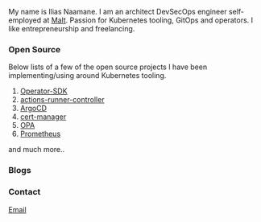 My name is Ilias Naamane. I am an architect DevSecOps engineer self-employed at [Malt](https://www.malt.fr/). Passion for Kubernetes tooling, GitOps and operators. I like entrepreneurship and freelancing.

### Open Source

Below lists of a few of the open source projects I have been implementing/using around Kubernetes tooling.

1.  [Operator-SDK](https://github.com/iliasnaamane/operator-sdk)
2.  [actions-runner-controller](https://github.com/actions/actions-runner-controller)
3.  [ArgoCD](https://github.com/argoproj/argo-cd)
4.  [cert-manager](https://github.com/cert-manager/cert-manager)
5.  [OPA](https://github.com/open-policy-agent/opa)
6.  [Prometheus](https://github.com/prometheus/prometheus)

and much more..

### Blogs


### Contact

[Email](mailto:ilias.naamane1@gmail.com)

